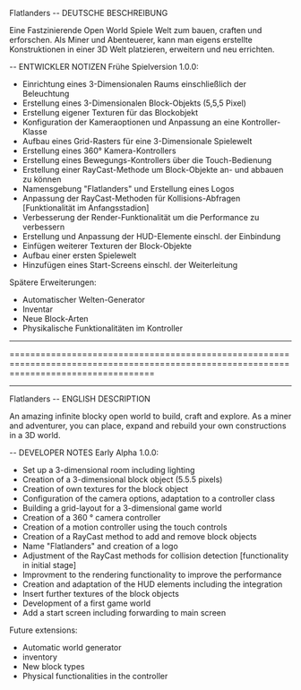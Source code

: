 Flatlanders 
-- DEUTSCHE BESCHREIBUNG

Eine Fastzinierende Open World Spiele Welt zum bauen, craften und erforschen. Als Miner und Abenteuerer, kann man eigens erstellte Konstruktionen in einer 3D Welt platzieren, erweitern und neu errichten.

-- ENTWICKLER NOTIZEN
Frühe Spielversion 1.0.0:
- Einrichtung eines 3-Dimensionalen Raums einschließlich der Beleuchtung
- Erstellung eines 3-Dimensionalen Block-Objekts (5,5,5 Pixel)
- Erstellung eigener Texturen für das Blockobjekt
- Konfiguration der Kameraoptionen und Anpassung an eine Kontroller-Klasse
- Aufbau eines Grid-Rasters für eine 3-Dimensionale Spielewelt
- Erstellung eines 360° Kamera-Kontrollers
- Erstellung eines Bewegungs-Kontrollers über die Touch-Bedienung
- Erstellung einer RayCast-Methode um Block-Objekte an- und abbauen zu können
- Namensgebung "Flatlanders" und Erstellung eines Logos
- Anpassung der RayCast-Methoden für Kollisions-Abfragen [Funktionalität im Anfangsstadion]
- Verbesserung der Render-Funktionalität um die Performance zu verbessern
- Erstellung und Anpassung der HUD-Elemente einschl. der Einbindung
- Einfügen weiterer Texturen der Block-Objekte
- Aufbau einer ersten Spielewelt
- Hinzufügen eines Start-Screens einschl. der Weiterleitung

Spätere Erweiterungen:
- Automatischer Welten-Generator
- Inventar 
- Neue Block-Arten
- Physikalische Funktionalitäten im Kontroller

________________________________________________________________________________________________________________________________________
========================================================================================================================================
________________________________________________________________________________________________________________________________________

Flatlanders 
-- ENGLISH DESCRIPTION 

An amazing infinite blocky open world to build, craft and explore. As a miner and adventurer, you can place, expand and rebuild your own constructions in a 3D world.

-- DEVELOPER NOTES
Early Alpha 1.0.0:
- Set up a 3-dimensional room including lighting
- Creation of a 3-dimensional block object (5.5.5 pixels)
- Creation of own textures for the block object
- Configuration of the camera options, adaptation to a controller class
- Building a grid-layout for a 3-dimensional game world
- Creation of a 360 ° camera controller
- Creation of a motion controller using the touch controls
- Creation of a RayCast method to add and remove block objects
- Name "Flatlanders" and creation of a logo
- Adjustment of the RayCast methods for collision detection [functionality in initial stage]
- Improvment to the rendering functionality to improve the performance
- Creation and adaptation of the HUD elements including the integration
- Insert further textures of the block objects
- Development of a first game world
- Add a start screen including forwarding to main screen

Future extensions:
- Automatic world generator
- inventory
- New block types
- Physical functionalities in the controller

